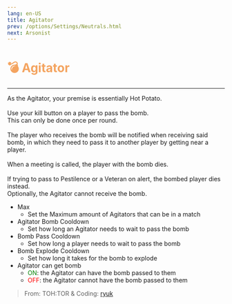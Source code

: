 ```yaml
---
lang: en-US
title: Agitator
prev: /options/Settings/Neutrals.html
next: Arsonist
---
```


# <font color="#F4A460">💣 <b>Agitator</b></font> <Badge text="Killing" type="tip" vertical="middle"/>
---

As the Agitator, your premise is essentially Hot Potato.<br><br>
Use your kill button on a player to pass the bomb.<br>
This can only be done once per round.<br><br>
The player who receives the bomb will be notified when receiving said bomb, in which they need to pass it to another player by getting near a player.<br><br>
When a meeting is called, the player with the bomb dies.<br><br>
If trying to pass to Pestilence or a Veteran on alert, the bombed player dies instead.<br>
Optionally, the Agitator cannot receive the bomb.
* Max
  * Set the Maximum amount of Agitators that can be in a match
* Agitator Bomb Cooldown
  * Set how long an Agitator needs to wait to pass the bomb
* Bomb Pass Cooldown
  * Set how long a player needs to wait to pass the bomb
* Bomb Explode Cooldown
  * Set how long it takes for the bomb to explode
* Agitator can get bomb
  * <font color=green>ON</font>: the Agitator can have the bomb passed to them
  * <font color=red>OFF</font>: the Agitator cannot have the bomb passed to them

> From: TOH:TOR & Coding: [ryuk](#)